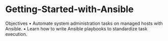 # Getting-Started-with-Ansible
Objectives • Automate system administration tasks on managed hosts with Ansible. • Learn how to write Ansible playbooks to standardize task execution.
